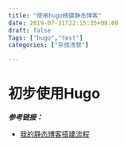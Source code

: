 ```yaml
---
title: "使用hugo搭建静态博客"
date: 2019-07-31T22:15:35+08:00
draft: false
Tags: ["hugo","test"]
categories: ["杂技浅尝"]

---
```



# 初步使用Hugo

_**参考链接：**_

- [我的静态博客搭建流程](https://yougg.github.io/2017/06/27/%E6%88%91%E7%9A%84%E9%9D%99%E6%80%81%E5%8D%9A%E5%AE%A2%E6%90%AD%E5%BB%BA%E6%B5%81%E7%A8%8B/)